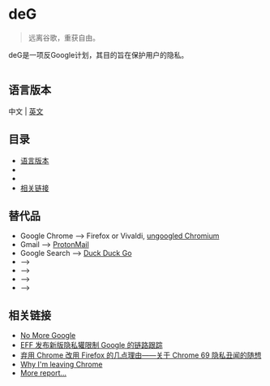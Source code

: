 # deG

> 远离谷歌，重获自由。

deG是一项反Google计划，其目的旨在保护用户的隐私。

![]()

## 语言版本

中文 | [英文](https://github.com/i0Ek3/deG/blob/master/README.md?1538876488468)


## 目录

* [语言版本](#语言版本)
* []()
* []()
* [相关链接](#相关链接)


## 替代品

- Google Chrome --> Firefox or Vivaldi, [ungoogled Chromium](https://github.com/Eloston/ungoogled-chromium)
- Gmail --> [ProtonMail](https://protonmail.com/)
- Google Search --> [Duck Duck Go](https://duckduckgo.com/)
- --> []()
- --> []()
- --> []()
- --> []()







## 相关链接

- [No More Google](https://nomoregoogle.com/?ref=appinn)
- [EFF 发布新版隐私獾限制 Google 的链路跟踪](https://www.solidot.org/story?sid=58136)
- [弃用 Chrome 改用 Firefox 的几点理由——关于 Chrome 69 隐私丑闻的随想](https://program-think.blogspot.com/2018/09/Why-You-Should-Switch-from-Chrome-to-Firefox.html)
- [Why I'm leaving Chrome](https://blog.cryptographyengineering.com/2018/09/23/why-im-leaving-chrome/)
- [More report...](https://github.com/i0Ek3/deG/blob/master/report.md)



